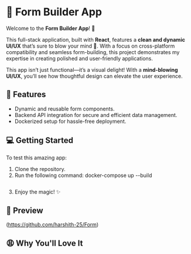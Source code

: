 # 📝 Form Builder App

Welcome to the **Form Builder App**! 🎉

This full-stack application, built with **React**, features a **clean and dynamic UI/UX** that’s sure to blow your mind 🤯. With a focus on cross-platform compatibility and seamless form-building, this project demonstrates my expertise in creating polished and user-friendly applications.

This app isn’t just functional—it’s a visual delight! With a **mind-blowing UI/UX**, you’ll see how thoughtful design can elevate the user experience.

## 🚀 Features
- Dynamic and reusable form components.
- Backend API integration for secure and efficient data management.
- Dockerized setup for hassle-free deployment.

## 💻 Getting Started

To test this amazing app:
1. Clone the repository.
2. Run the following command:
   docker-compose up --build
   ```
3. Enjoy the magic! ✨

## 🌟 Preview

(https://github.com/harshith-25/Form)

## 😩 Why You'll Love It
